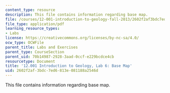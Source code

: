 ```yaml
---
content_type: resource
description: This file contains information regarding base map.
file: /courses/12-001-introduction-to-geology-fall-2013/2602f2af3bdc7ed6813e081188a2546d_MIT12_001F13_Lab6-Basemap.pdf
file_type: application/pdf
learning_resource_types:
- Labs
license: https://creativecommons.org/licenses/by-nc-sa/4.0/
ocw_type: OCWFile
parent_title: Labs and Exercises
parent_type: CourseSection
parent_uid: 70b14987-2928-3aad-0ccf-e229bcdce4cb
resourcetype: Document
title: '12.001 Introduction to Geology, Lab 6: Base Map'
uid: 2602f2af-3bdc-7ed6-813e-081188a2546d
---
```

This file contains information regarding base map.